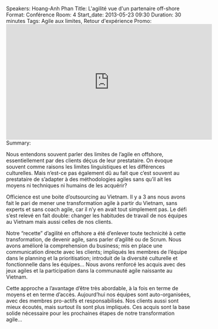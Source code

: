 Speakers: Hoang-Anh Phan
Title: L'agilité vue d'un partenaire off-shore
Format: Conférence
Room: 4
Start_date: 2013-05-23 09:30
Duration: 30 minutes
Tags: Agile aux limites, Retour d'expérience
Promo: <iframe width="560" height="315" src="http://www.youtube.com/embed/b2SEiAq4KVA" frameborder="0" allowfullscreen></iframe>
Summary:

Nous entendons souvent parler des limites de l’agile en offshore, essentiellement par des clients déçus de leur prestataire.
On évoque souvent comme raisons les limites linguistiques et les différences culturelles.
Mais n’est-ce pas également dû au fait que c’est souvent au prestataire de s’adapter à des méthodologies agiles sans qu’il ait les moyens ni techniques ni humains de les acquérir?

Officience est une boite d’outsourcing au Vietnam.
Il y a 3 ans nous avons fait le pari de mener une transformation agile à partir du Vietnam, sans experts et sans coach agile, car il n’y en avait tout simplement pas.
Le défi s’est relevé en fait double: changer les habitudes de travail de nos équipes au Vietnam mais aussi celles de nos clients.

Notre “recette” d’agilité en offshore a été d’enlever toute technicité à cette transformation, de devenir agile, sans parler d’agilité ou de Scrum.
Nous avons amélioré la comprehension du business; mis en place une communication directe avec les clients; impliqués les membres de l’équipe dans le planning et la prioritisation;  introduit de la diversité culturelle et fonctionnelle dans les équipes...
Nous avons renforcé les acquis avec des jeux agiles et la participation dans la communauté agile naissante au Vietnam.

Cette approche a l’avantage d’être très abordable, à la fois en terme de moyens et en terme d’accès.
Aujourd’hui nos équipes sont auto-organisées, avec des membres pro-actifs et responsabilisés.
Nos clients aussi sont mieux écoutés, mais surtout ils sont plus impliqués.
Ces acquis sont la base solide nécessaire pour les prochaines étapes de notre transformation agile...

